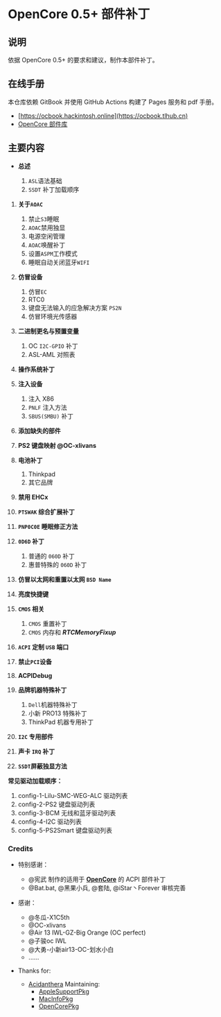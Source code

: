 # OpenCore 0.5+ 部件补丁

## 说明

依据 OpenCore 0.5+ 的要求和建议，制作本部件补丁。

## 在线手册

本仓库依赖 GitBook 并使用 GitHub Actions 构建了 Pages 服务和 pdf 手册。
  - [https://ocbook.hackintosh.online](https://ocbook.tlhub.cn)
  - [OpenCore 部件库](https://cdn.jsdelivr.net/gh/daliansky/OC-little/docs/OpenCore部件库.pdf)

## 主要内容

- **总述**

  1. `ASL`语法基础
  2. `SSDT` 补丁加载顺序

1. **关于`AOAC`**

   1. 禁止`S3`睡眠
   2. `AOAC`禁用独显
   3. 电源空闲管理
   4. `AOAC`唤醒补丁
   5. 设置`ASPM`工作模式
   6. 睡眠自动关闭蓝牙`WIFI`

2. **仿冒设备**

   1. 仿冒`EC`
   2. RTC0
   3. 键盘无法输入的应急解决方案 `PS2N`
   4. 仿冒环境光传感器
   
3. **二进制更名与预置变量**

   1. OC `I2C-GPIO` 补丁
   2. ASL-AML 对照表

4. **操作系统补丁**

5. **注入设备**

   1. 注入 X86
   2. `PNLF` 注入方法
   3. `SBUS(SMBU)` 补丁

6. **添加缺失的部件**

7. **PS2 键盘映射 @OC-xlivans**

8. **电池补丁**

   1. Thinkpad
   2. 其它品牌

9. **禁用 EHCx**

10. **`PTSWAK` 综合扩展补丁**

11. **`PNP0C0E` 睡眠修正方法**

12. **`0D6D` 补丁**

    1. 普通的 `060D` 补丁
    2. 惠普特殊的 `060D` 补丁

13. **仿冒以太网和重置以太网 `BSD Name`**

14. **亮度快捷键**

15. **`CMOS` 相关**

    1. `CMOS` 重置补丁
    2. `CMOS` 内存和 ***RTCMemoryFixup***

16. **`ACPI` 定制 `USB` 端口**

17. **禁止`PCI`设备**

18. **ACPIDebug**

19. **品牌机器特殊补丁**

    1. `Dell`机器特殊补丁
    2. 小新 PRO13 特殊补丁
    3. ThinkPad 机器专用补丁

20. **`I2C` 专用部件**

21. **声卡 `IRQ` 补丁**

22. **`SSDT`屏蔽独显方法**

**常见驱动加载顺序：**

   1. config-1-Lilu-SMC-WEG-ALC 驱动列表
   2. config-2-PS2 键盘驱动列表
   3. config-3-BCM 无线和蓝牙驱动列表
   4. config-4-I2C 驱动列表
   5. config-5-PS2Smart 键盘驱动列表

### Credits

- 特别感谢：
  - @宪武 制作的适用于 **[OpenCore](https://github.com/acidanthera/OpenCorePkg)** 的 ACPI 部件补丁
  - @Bat.bat, @黑果小兵, @套陆, @iStar丶Forever 审核完善

- 感谢：
  - @冬瓜-X1C5th
  - @OC-xlivans
  - @Air 13 IWL-GZ-Big Orange (OC perfect)
  - @子骏oc IWL
  - @大勇-小新air13-OC-划水小白
  - ......

- Thanks for:
  - [Acidanthera](https://github.com/acidanthera) Maintaining:
    - [AppleSupportPkg](https://github.com/acidanthera/AppleSupportPkg)
    - [MacInfoPkg](https://github.com/acidanthera/MacInfoPkg)
    - [OpenCorePkg](https://github.com/acidanthera/OpenCorePkg)
